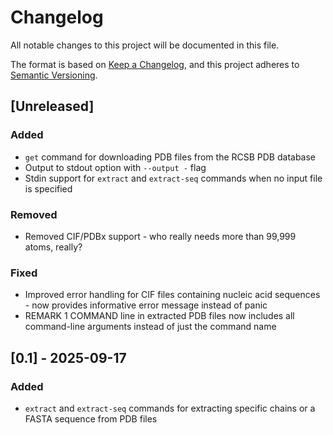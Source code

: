 # Changelog

All notable changes to this project will be documented in this file.

The format is based on [Keep a Changelog](https://keepachangelog.com/en/1.1.0/),
and this project adheres to [Semantic Versioning](https://semver.org/spec/v2.0.0.html).

## [Unreleased]

### Added
- `get` command for downloading PDB files from the RCSB PDB database
- Output to stdout option with `--output -` flag
- Stdin support for `extract` and `extract-seq` commands when no input file is specified

### Removed
- Removed CIF/PDBx support - who really needs more than 99,999 atoms, really?

### Fixed
- Improved error handling for CIF files containing nucleic acid sequences - now provides informative error message instead of panic
- REMARK 1 COMMAND line in extracted PDB files now includes all command-line arguments instead of just the command name

## [0.1] - 2025-09-17

### Added
- `extract` and `extract-seq` commands for extracting specific chains or a FASTA sequence from PDB files
